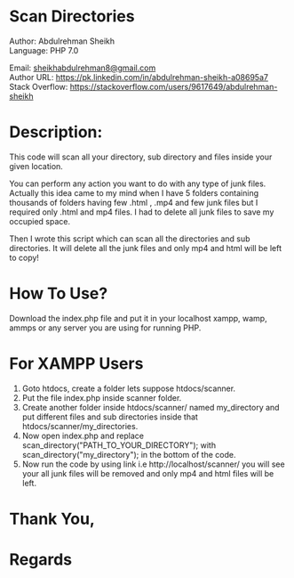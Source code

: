 # Scan Directories
 Author: Abdulrehman Sheikh  
 Language: PHP 7.0    
 
 Email: sheikhabdulrehman8@gmail.com  
 Author URL: https://pk.linkedin.com/in/abdulrehman-sheikh-a08695a7  
 Stack Overflow: https://stackoverflow.com/users/9617649/abdulrehman-sheikh    
 
 # Description:     
This code will scan all your directory, sub directory and files inside your given location.  

You can perform any action you want to do  with any type of junk files. Actually this idea came to my mind when I have 5 folders containing thousands of folders having few .html , .mp4 and few junk files but I required only .html and mp4 files. I had to delete all junk files to save my occupied space.

Then I wrote this script which can scan all the directories and sub directories. It will delete all the junk files and only mp4 and html will be left to copy!    

# How To Use?
Download the index.php file and put it in your localhost xampp, wamp, ammps or any server you are using for running PHP. 

# For XAMPP Users
1. Goto htdocs, create a folder lets suppose htdocs/scanner. 
2. Put the file index.php inside scanner folder.
3. Create another folder inside htdocs/scanner/ named my_directory and put different files and sub directories inside that htdocs/scanner/my_directories.
4. Now open index.php and replace scan_directory("PATH_TO_YOUR_DIRECTORY"); with scan_directory("my_directory"); in the bottom of the code.
5. Now run the code by using link i.e http://localhost/scanner/ you will see your all junk files will be removed and only mp4 and html files will be left.

# Thank You,
# Regards
